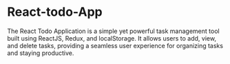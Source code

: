 # React-todo-App
The React Todo Application is a simple yet powerful task management tool built using ReactJS, Redux, and localStorage. It allows users to add, view, and delete tasks, providing a seamless user experience for organizing tasks and staying productive.
